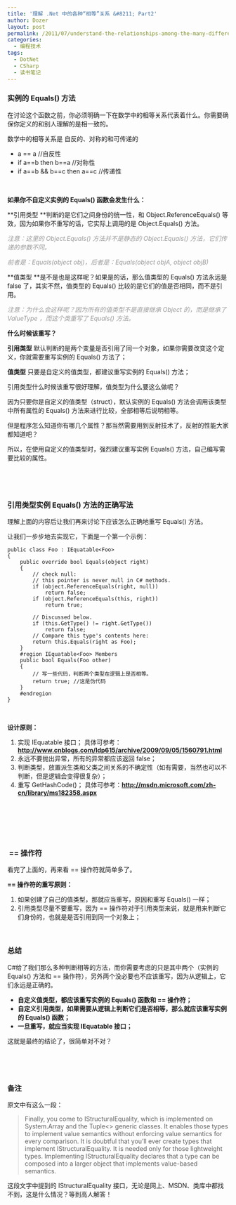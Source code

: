 ```yaml
---
title: '理解 .Net 中的各种“相等”关系 &#8211; Part2'
author: Dozer
layout: post
permalink: /2011/07/understand-the-relationships-among-the-many-different-concepts-of-equality-part2/
categories:
  - 编程技术
tags:
  - DotNet
  - CSharp
  - 读书笔记
---
```


### 实例的 Equals() 方法

在讨论这个函数之前，你必须明确一下在数学中的相等关系代表着什么。你需要确保你定义的和别人理解的是相一致的。

数学中的相等关系是 自反的、对称的和可传递的

*   a == a //自反性
*   if a==b then b==a //对称性
*   if a==b && b==c then a==c //传递性

&nbsp;

**如果你不自定义实例的 Equals() 函数会发生什么：**

**引用类型 **判断的是它们之间身份的统一性，和 Object.ReferenceEquals() 等效，因为如果你不重写的话，它实际上调用的是 Object.Equals() 方法。

*<span style="color: #999999;">注意：这里的 Object.Equals() 方法并不是静态的 Object.Equals() 方法，它们传递的参数不同。</span>*

*<span style="color: #999999;">前者是：Equals(object obj)，后者是：Equals(object objA, object objB)</span>*

**值类型 **是不是也是这样呢？如果是的话，那么值类型的 Equals() 方法永远是 false 了，其实不然，值类型的 Equals() 比较的是它们的值是否相同，而不是引用。

*<span style="color: #999999;">注意：为什么会这样呢？因为所有的值类型不是直接继承 Object 的，而是继承了 ValueType ，而这个类重写了 Equals() 方法。</span>*

<!--more-->

**什么时候该重写？**

**引用类型** 默认判断的是两个变量是否引用了同一个对象，如果你需要改变这个定义，你就需要重写实例的 Equals() 方法了；

**值类型** 只要是自定义的值类型，都建议重写实例的 Equals() 方法；

引用类型什么时候该重写很好理解，值类型为什么要这么做呢？

因为只要你是自定义的值类型（struct），默认实例的 Equals() 方法会调用该类型中所有属性的 Equals() 方法来进行比较，全部相等后说明相等。

但是程序怎么知道你有哪几个属性？那当然需要用到反射技术了，反射的性能大家都知道吧？

所以，在使用自定义的值类型时，强烈建议重写实例 Equals() 方法，自己编写需要比较的属性。

&nbsp;

&nbsp;

### 引用类型实例 Equals() 方法的正确写法

理解上面的内容后让我们再来讨论下应该怎么正确地重写 Equals() 方法。

让我们一步步地去实现它，下面是一个第一个示例：

    public class Foo : IEquatable<Foo>
    {
    	public override bool Equals(object right)
    	{
    		// check null:
    		// this pointer is never null in C# methods.
    		if (object.ReferenceEquals(right, null))
    			return false;
    		if (object.ReferenceEquals(this, right))
    			return true;

    		// Discussed below.
    		if (this.GetType() != right.GetType())
    			return false;
    		// Compare this type's contents here:
    		return this.Equals(right as Foo);
    	}
    	#region IEquatable<Foo> Members
    	public bool Equals(Foo other)
    	{
    		// 写一些代码，判断两个类型在逻辑上是否相等。
    		return true; //这是伪代码
    	}
    	#endregion
    }

&nbsp;

**设计原则：**

1.  实现 IEquatable<Foo> 接口； 具体可参考：**<http://www.cnblogs.com/ldp615/archive/2009/09/05/1560791.html>**
2.  永远不要抛出异常，所有的异常都应该返回 false；
3.  判断类型，放置派生类和父类之间关系的不确定性（如有需要，当然也可以不判断，但是逻辑会变得很复杂）；
4.  重写 GetHashCode()； 具体可参考：**<http://msdn.microsoft.com/zh-cn/library/ms182358.aspx>**

&nbsp;

&nbsp;

&nbsp;

###  == 操作符

看完了上面的，再来看 == 操作符就简单多了。

**== 操作符的重写原则：**

1.  如果创建了自己的值类型，那就应当重写，原因和重写 Equals() 一样；
2.  引用类型尽量不要重写，因为 == 操作符对于引用类型来说，就是用来判断它们身份的，也就是是否引用到同一个对象上；

&nbsp;

### 总结

C#给了我们那么多种判断相等的方法，而你需要考虑的只是其中两个（实例的 Equals() 方法和 == 操作符），另外两个没必要也不应该重写，因为从逻辑上，它们永远是正确的。

*   **自定义值类型，都应该重写实例的 Equals() 函数和 == 操作符；**
*   **自定义引用类型，如果需要从逻辑上判断它们是否相等，那么就应该重写实例的 Equals() 函数；**
*   **一旦重写，就应当实现 IEquatable<T> 接口；**

这就是最终的结论了，很简单对不对？

&nbsp;

&nbsp;

### 备注

原文中有这么一段：

> Finally, you come to IStructuralEquality, which is implemented on System.Array and the Tuple<> generic classes. It enables those types to implement value semantics without enforcing value semantics for every comparison. It is doubtful that you’ll ever create types that implement IStructuralEquality. It is needed only for those lightweight types. Implementing IStructuralEquality declares that a type can be composed into a larger object that implements value-based semantics.

这段文字中提到的 IStructuralEquality 接口，无论是网上、MSDN、类库中都找不到，这是什么情况？等到高人解答！

&nbsp;
